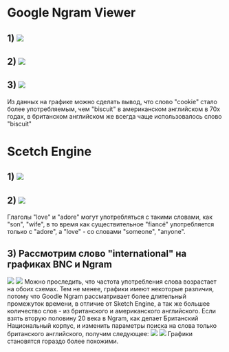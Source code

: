 # Google Ngram Viewer
## 1) ![](https://pp.userapi.com/c846520/v846520108/1b60f/6-DpDA0FmQY.jpg)
## 2) ![](https://pp.userapi.com/c844616/v844616815/1f807/T7f6M9eeuOQ.jpg)
## 3) ![](https://pp.userapi.com/c845420/v845420676/213b1/Y22t3X8eUho.jpg)
Из данных на графике можно сделать вывод, что слово "cookie" стало более употребляемым, чем "biscuit" в американском английском в 70х годах, в британском английском же всегда чаще использовалось слово "biscuit"
# Scetch Engine
## 1) ![](https://pp.userapi.com/c824603/v824603676/109011/9SqIPSi1nFI.jpg)
## 2) ![](https://sun1-4.userapi.com/c840427/v840427676/712a2/zwUCPmCp5HE.jpg)
Глаголы "love" и "adore" могут употребляться с такими словами, как "son", "wife", в то время как существительное "fiancé" употребляется только с "adore", а "love" - со словами "someone", "anyone".
## 3) Рассмотрим слово "international" на графиках BNC и Ngram
![](https://pp.userapi.com/c824411/v824411473/1094d0/0Xgdg5nnaCo.jpg)
![](https://pp.userapi.com/c824601/v824601473/106b8c/2eC5ZSEoYvY.jpg)
Можно проследить, что частота употребления слова возрастает на обоих схемах. Тем не менее, графики имеют некоторые различия, потому что Goodle Ngram рассматривает более длительный промежуток времени, в отличие от Sketch Engine, а так же большее количество слов - из британского и американского английского. Если взять вторую половину 20 века в Ngram, как делает Британский Национальный корпус, и изменить параметры поиска на слова только британского английского, получим следующее:
![](https://pp.userapi.com/c846020/v846020473/1b94d/CAQsQBsbjXU.jpg)
![](https://pp.userapi.com/c824411/v824411473/1094d0/0Xgdg5nnaCo.jpg)
Графики становятся гораздо более похожими. 
